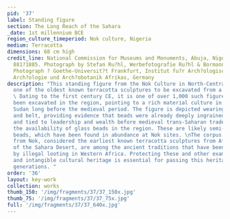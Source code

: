 ```yaml
---
pid: '37'
label: Standing figure
section: The Long Reach of the Sahara
_date: 1st millennium BCE
region_culture_timeperiod: Nok culture, Nigeria
medium: Terracotta
dimensions: 68 cm high
credit_line: National Commission for Museums and Monuments, Abuja, Nigeria, IFA 1
  881?1885. Photograph by Stefan Ru?hl, Werbefotografie Ru?hl & Bormann, Darmstadt.
  Photograph ? Goethe-Universit?t Frankfurt, Institut fu?r Arch?ologische Wissenschaften,
  Arch?ologie und Arch?obotanik Afrikas, Germany
description: "This standing figure from the Nok Culture in North-Central Nigeria is
  one of the oldest known terracotta sculptures to be excavated from a site in Africa.
  \ Dating to the first century CE, it is one of over 1,000 such figures that have
  been excavated in the region, pointing to a rich material culture in the Central
  Sudan long before the medieval period. The figure is depicted wearing a beaded necklace
  and belt, providing evidence that beads were already deeply ingrained culturally
  and tied to leadership and wealth before medieval trans-Saharan trade increased
  the availability of glass beads in the region. These are likely semi-precious stone
  beads, which have been found in abundance at Nok sites. \nThe corpus of sculptures
  from Nok, considered the earliest known terracotta sculptures from Africa south
  of the Sahara Desert, are among the ancient traditions that have been threatened
  by illegal looting in Western Africa. Protecting these and other examples of tangible
  and intangible cultural heritage is essential for passing this heritage on to future
  generations. "
order: '36'
layout: key-work
collection: works
thumb_150: '/img/fragments/37/37_150x.jpg'
thumb_75: '/img/fragments/37/37_75x.jpg'
full: '/img/fragments/37/37_640x.jpg'
---
```


